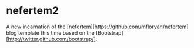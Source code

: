 nefertem2
=========

A new incarnation of the [nefertem][https://github.com/mfloryan/nefertem] blog template this time based on the [Bootstrap][http://twitter.github.com/bootstrap/].